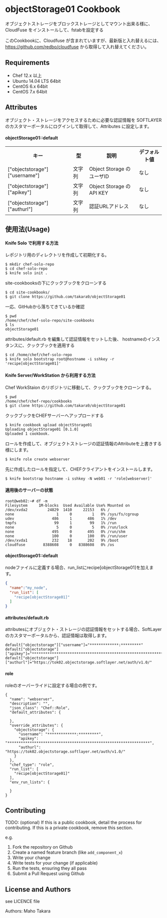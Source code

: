 objectStorage01 Cookbook
========================
オブジェクトストレージをブロックストレージとしてマウント出来る様に、
CloudFuse をインストールして、fstabを設定する

このCookbookに、Cloudfuse が含まれていますが、最新版と入れ替えるには、
https://github.com/redbo/cloudfuse から取得して入れ替えてください。

Requirements
------------

- Chef 12.x 以上
- Ubuntu 14.04 LTS 64bit
- CentOS 6.x 64bit
- CentOS 7.x 64bit


Attributes
----------
オブジェクト・ストレージをアクセスするために必要な認証情報を
SOFTLAYERのカスタマーポータルにログインして取得して、Attributes に設定します。

#### objectStorage01::default
<table>
  <tr>
    <th>キー</th>
    <th>型</th>
    <th>説明</th>
    <th>デフォルト値</th>
  </tr>
  <tr>
    <td>["objectstorage"]["username"]</td>
    <td>文字列</td>
    <td>Object Storage のユーザID</td>
    <td>なし</td>
  </tr>
  <tr>
    <td>["objectstorage"]["apikey"]</td>
    <td>文字列</td>
    <td>Object Storage のAPI KEY</td>
    <td>なし</td>
  </tr>

  <tr>
    <td>["objectstorage"]["authurl"]</td>
    <td>文字列</td>
    <td>認証URLアドレス</td>
    <td>なし</td>
  </tr>
</table>


使用法(Usage)
-----

#### Knife Solo で利用する方法 
レポジトリ用のディレクトリを作成して初期化する。

```
$ mkdir chef-solo-repo
$ cd chef-solo-repo
$ knife solo init .
```
site-cookbooksの下にクックブックをクローンする

```
$ cd site-cookbooks/
$ git clone https://github.com/takara9/objectStorage01 
```
一応、GitHubから落ちてきているか確認

```
$ pwd
/home/chef/chef-solo-repo/site-cookbooks
$ ls
objectStorage01
```
attributes/default.rb を編集して認証情報をセットした後、
hostnameのインスタンスに、クックブックを適用する

```
$ cd /home/chef/chef-solo-repo
$ knife solo bootstrap root@hostname -i sshkey -r 'recipe[objectStorage01]'
```

#### Knife Server/WorkStation から利用する方法
Chef WorkStaion のリポジトリに移動して、クックブックをクローンする。

```
$ pwd
/home/chef/chef-repo/cookbooks
$ git clone https://github.com/takara9/objectStorage01
```
クックブックをCHEFサーバーへアップロードする

```
$ knife cookbook upload objectStorage01 
Uploading objectStorage01 [0.1.0]
Uploaded 1 cookbook.
```
ロールを作成して、オブジェクトストレージの認証情報のAttributeを上書きする様にします。

```
$ knife role create webserver
```
先に作成したロールを指定して、CHEFクライアントをインストールします。

```
$ knife bootstrap hostname -i sshkey -N web01 -r 'role[webserver]'
```



#### 適用後のサーバーの状態

```
root@web02:~# df -m
Filesystem     1M-blocks  Used Available Use% Mounted on
/dev/xvda2         24829  1410     22153   6% /
none                   1     0         1   0% /sys/fs/cgroup
udev                 486     1       486   1% /dev
tmpfs                 99     1        99   1% /run
none                   5     0         5   0% /run/lock
none                 495     0       495   0% /run/shm
none                 100     0       100   0% /run/user
/dev/xvda1           232    18       202   9% /boot
cloudfuse        8388608     0   8388608   0% /os
```


#### objectStorage01::default

nodeファイルに定義する場合、run_listにrecipe[objectStorage01]を加えます。

```json
{
  "name":"my_node",
  "run_list": [
    "recipe[objectStorage01]"
  ]
}
```

#### attributes/default.rb

attributesにオブジェクト・ストレージの認証情報をセットする場合、SoftLayerのカスタマーポータルから、認証情報は取得します。

```
default["objectstorage"]["username"]="*************:*********"
default["objectstorage"]["apikey"]="****************************************************************"
default["objectstorage"]["authurl"]="https://tok02.objectstorage.softlayer.net/auth/v1.0/"

```

#### role
roleのオーバーライドに設定する場合の例です。

```
{
  "name": "webserver",
  "description": "",
  "json_class": "Chef::Role",
  "default_attributes": {

  },
  "override_attributes": {
    "objectstorage": {
      "username": "*************:*********",
      "apikey": "****************************************************************",
      "authurl": "https://tok02.objectstorage.softlayer.net/auth/v1.0/"
    }
  },
  "chef_type": "role",
  "run_list": [
    "recipe[objectStorage01]"
  ],
  "env_run_lists": {

  }
}
```


Contributing
------------
TODO: (optional) If this is a public cookbook, detail the process for contributing. If this is a private cookbook, remove this section.

e.g.
1. Fork the repository on Github
2. Create a named feature branch (like `add_component_x`)
3. Write your change
4. Write tests for your change (if applicable)
5. Run the tests, ensuring they all pass
6. Submit a Pull Request using Github


License and Authors
-------------------

see LICENCE file

Authors: Maho Takara

